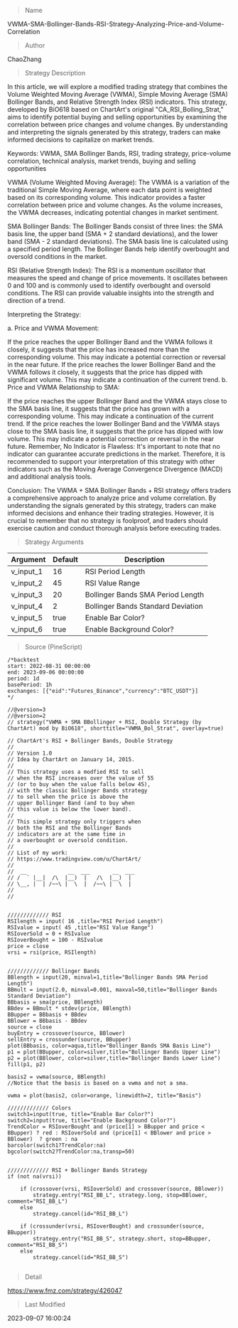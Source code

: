 
> Name

VWMA-SMA-Bollinger-Bands-RSI-Strategy-Analyzing-Price-and-Volume-Correlation

> Author

ChaoZhang

> Strategy Description

In this article, we will explore a modified trading strategy that combines the Volume Weighted Moving Average (VWMA), Simple Moving Average (SMA) Bollinger Bands, and Relative Strength Index (RSI) indicators. This strategy, developed by BiO618 based on ChartArt's original "CA_RSI_Bolling_Strat," aims to identify potential buying and selling opportunities by examining the correlation between price changes and volume changes. By understanding and interpreting the signals generated by this strategy, traders can make informed decisions to capitalize on market trends.

Keywords: VWMA, SMA Bollinger Bands, RSI, trading strategy, price-volume correlation, technical analysis, market trends, buying and selling opportunities

VWMA (Volume Weighted Moving Average):
The VWMA is a variation of the traditional Simple Moving Average, where each data point is weighted based on its corresponding volume. This indicator provides a faster correlation between price and volume changes. As the volume increases, the VWMA decreases, indicating potential changes in market sentiment.

SMA Bollinger Bands:
The Bollinger Bands consist of three lines: the SMA basis line, the upper band (SMA + 2 standard deviations), and the lower band (SMA - 2 standard deviations). The SMA basis line is calculated using a specified period length. The Bollinger Bands help identify overbought and oversold conditions in the market.

RSI (Relative Strength Index):
The RSI is a momentum oscillator that measures the speed and change of price movements. It oscillates between 0 and 100 and is commonly used to identify overbought and oversold conditions. The RSI can provide valuable insights into the strength and direction of a trend.

Interpreting the Strategy:

a. Price and VWMA Movement:

If the price reaches the upper Bollinger Band and the VWMA follows it closely, it suggests that the price has increased more than the corresponding volume. This may indicate a potential correction or reversal in the near future.
If the price reaches the lower Bollinger Band and the VWMA follows it closely, it suggests that the price has dipped with significant volume. This may indicate a continuation of the current trend.
b. Price and VWMA Relationship to SMA:

If the price reaches the upper Bollinger Band and the VWMA stays close to the SMA basis line, it suggests that the price has grown with a corresponding volume. This may indicate a continuation of the current trend.
If the price reaches the lower Bollinger Band and the VWMA stays close to the SMA basis line, it suggests that the price has dipped with low volume. This may indicate a potential correction or reversal in the near future.
Remember, No Indicator is Flawless:
It's important to note that no indicator can guarantee accurate predictions in the market. Therefore, it is recommended to support your interpretation of this strategy with other indicators such as the Moving Average Convergence Divergence (MACD) and additional analysis tools.

Conclusion:
The VWMA + SMA Bollinger Bands + RSI strategy offers traders a comprehensive approach to analyze price and volume correlation. By understanding the signals generated by this strategy, traders can make informed decisions and enhance their trading strategies. However, it is crucial to remember that no strategy is foolproof, and traders should exercise caution and conduct thorough analysis before executing trades.

> Strategy Arguments



|Argument|Default|Description|
|----|----|----|
|v_input_1|16|RSI Period Length|
|v_input_2|45|RSI Value Range|
|v_input_3|20|Bollinger Bands SMA Period Length|
|v_input_4|2|Bollinger Bands Standard Deviation|
|v_input_5|true|Enable Bar Color?|
|v_input_6|true|Enable Background Color?|


> Source (PineScript)

``` pinescript
/*backtest
start: 2022-08-31 00:00:00
end: 2023-09-06 00:00:00
period: 1d
basePeriod: 1h
exchanges: [{"eid":"Futures_Binance","currency":"BTC_USDT"}]
*/

//@version=3
//@version=2
// strategy("VWMA + SMA BBollinger + RSI, Double Strategy (by ChartArt) mod by BiO618", shorttitle="VWMA_Bol_Strat", overlay=true)

// ChartArt's RSI + Bollinger Bands, Double Strategy
//
// Version 1.0
// Idea by ChartArt on January 14, 2015.
//
// This strategy uses a modfied RSI to sell
// when the RSI increases over the value of 55
// (or to buy when the value falls below 45),
// with the classic Bollinger Bands strategy
// to sell when the price is above the
// upper Bollinger Band (and to buy when
// this value is below the lower band).
//
// This simple strategy only triggers when
// both the RSI and the Bollinger Bands
// indicators are at the same time in
// a overbought or oversold condition.
//
// List of my work: 
// https://www.tradingview.com/u/ChartArt/
// 
//  __             __  ___       __  ___ 
// /  ` |__|  /\  |__)  |   /\  |__)  |  
// \__, |  | /~~\ |  \  |  /~~\ |  \  |  
// 
// 


///////////// RSI
RSIlength = input( 16 ,title="RSI Period Length") 
RSIvalue = input( 45 ,title="RSI Value Range") 
RSIoverSold = 0 + RSIvalue
RSIoverBought = 100 - RSIvalue
price = close
vrsi = rsi(price, RSIlength)


///////////// Bollinger Bands
BBlength = input(20, minval=1,title="Bollinger Bands SMA Period Length")
BBmult = input(2.0, minval=0.001, maxval=50,title="Bollinger Bands Standard Deviation")
BBbasis = sma(price, BBlength)
BBdev = BBmult * stdev(price, BBlength)
BBupper = BBbasis + BBdev
BBlower = BBbasis - BBdev
source = close
buyEntry = crossover(source, BBlower)
sellEntry = crossunder(source, BBupper)
plot(BBbasis, color=aqua,title="Bollinger Bands SMA Basis Line")
p1 = plot(BBupper, color=silver,title="Bollinger Bands Upper Line")
p2 = plot(BBlower, color=silver,title="Bollinger Bands Lower Line")
fill(p1, p2)

basis2 = vwma(source, BBlength)                                           //Notice that the basis is based on a vwma and not a sma.

vwma = plot(basis2, color=orange, linewidth=2, title="Basis") 

///////////// Colors
switch1=input(true, title="Enable Bar Color?")
switch2=input(true, title="Enable Background Color?")
TrendColor = RSIoverBought and (price[1] > BBupper and price < BBupper) ? red : RSIoverSold and (price[1] < BBlower and price > BBlower)  ? green : na
barcolor(switch1?TrendColor:na)
bgcolor(switch2?TrendColor:na,transp=50)


///////////// RSI + Bollinger Bands Strategy
if (not na(vrsi))

    if (crossover(vrsi, RSIoverSold) and crossover(source, BBlower))
        strategy.entry("RSI_BB_L", strategy.long, stop=BBlower,  comment="RSI_BB_L")
    else
        strategy.cancel(id="RSI_BB_L")
        
    if (crossunder(vrsi, RSIoverBought) and crossunder(source, BBupper))
        strategy.entry("RSI_BB_S", strategy.short, stop=BBupper, comment="RSI_BB_S")
    else
        strategy.cancel(id="RSI_BB_S")


```

> Detail

https://www.fmz.com/strategy/426047

> Last Modified

2023-09-07 16:00:24
